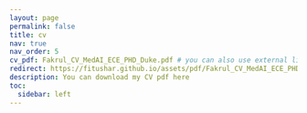 ```yaml
---
layout: page
permalink: false
title: cv
nav: true
nav_order: 5
cv_pdf: Fakrul_CV_MedAI_ECE_PHD_Duke.pdf # you can also use external links here
redirect: https://fitushar.github.io/assets/pdf/Fakrul_CV_MedAI_ECE_PHD_Duke.pdf
description: You can download my CV pdf here
toc:
  sidebar: left
---
```

